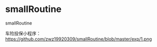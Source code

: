 # smallRoutine
smallRoutine

车险投保小程序：
https://github.com/zwz19920309/smallRoutine/blob/master/exp/1.png
